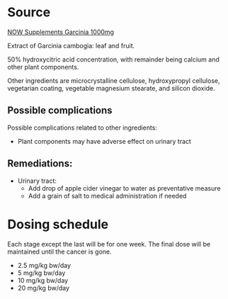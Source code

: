 # Source

[NOW Supplements Garcinia 1000mg](https://www.amazon.com/gp/product/B00HSHHPD8)

Extract of Garcinia cambogia: leaf and fruit.

50% hydroxycitric acid concentration, with remainder being calcium and other plant
components.

Other ingredients are microcrystalline cellulose, hydroxypropyl cellulose,
vegetarian coating, vegetable magnesium stearate, and silicon dioxide.

## Possible complications

Possible complications related to other ingredients:
- Plant components may have adverse effect on urinary tract

## Remediations:
- Urinary tract:
    - Add drop of apple cider vinegar to water as preventative measure
    - Add a grain of salt to medical administration if needed

# Dosing schedule

Each stage except the last will be for one week. The final dose will be
maintained until the cancer is gone.

- 2.5 mg/kg bw/day
- 5 mg/kg bw/day
- 10 mg/kg bw/day
- 20 mg/kg bw/day


